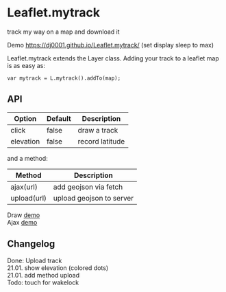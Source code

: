 # Leaflet.mytrack
track my way on a map and download it

Demo https://dj0001.github.io/Leaflet.mytrack/ (set display sleep to max)

Leaflet.mytrack extends the Layer class. Adding your track to a leaflet map is as easy as:

    var mytrack = L.mytrack().addTo(map);

## API

| Option  | Default |Description  |
| ------------- | ------------- | -----------  |
| click         | false         |draw a track  |
| elevation  | false  |record latitude  |
   
and a method:

| Method  | Description |
| ------------- | ------------- | 
| ajax(url)     | add geojson via fetch  |
| upload(url)   | upload geojson to server |

Draw [demo](https://dj0001.github.io/Leaflet.mytrack/?1)    
Ajax [demo](https://dj0001.github.io/Leaflet.mytrack/?../pwa/test/Fahrrad.gpx)

## Changelog
Done: Upload track    
21.01. show elevation (colored dots)    
21.01. add method upload    
Todo: touch for wakelock
